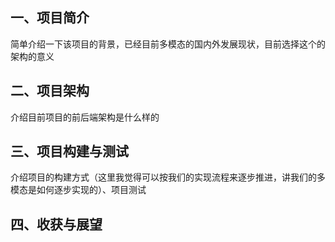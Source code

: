 ## 一、项目简介

简单介绍一下该项目的背景，已经目前多模态的国内外发展现状，目前选择这个的架构的意义

## 二、项目架构

介绍目前项目的前后端架构是什么样的

## 三、项目构建与测试

介绍项目的构建方式（这里我觉得可以按我们的实现流程来逐步推进，讲我们的多模态是如何逐步实现的）、项目测试

## 四、收获与展望

